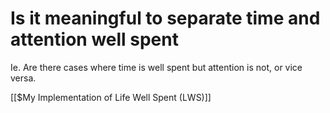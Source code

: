 # Is it meaningful to separate time and attention well spent
Ie. Are there cases where time is well spent but attention is not, or vice versa. 

[[$My Implementation of Life Well Spent (LWS)]]

<!-- #p1 -->

<!-- {BearID:6EA0E5BF-E056-4A74-82AD-03D018EC31B2-274-00000081D837C105} -->
